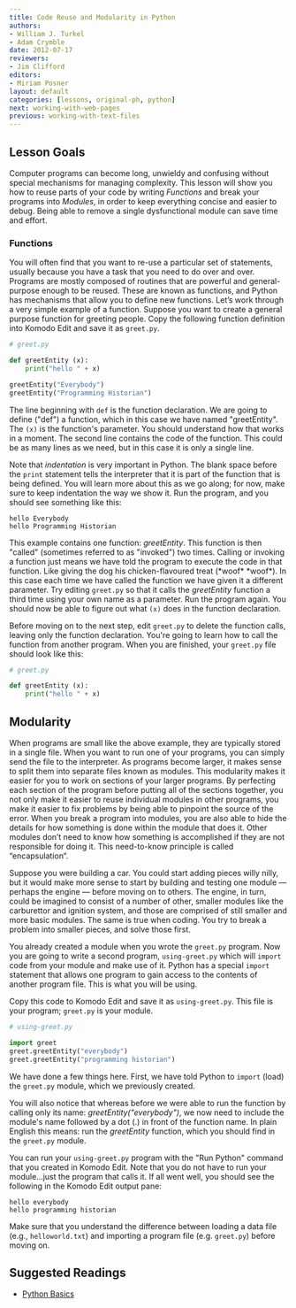```yaml
---
title: Code Reuse and Modularity in Python
authors:
- William J. Turkel
- Adam Crymble
date: 2012-07-17
reviewers:
- Jim Clifford
editors:
- Miriam Posner
layout: default
categories: [lessons, original-ph, python]
next: working-with-web-pages
previous: working-with-text-files
---
```


Lesson Goals
------------

Computer programs can become long, unwieldy and confusing without
special mechanisms for managing complexity. This lesson will show you
how to reuse parts of your code by writing *Functions* and break your
programs into *Modules*, in order to keep everything concise and easier to
debug. Being able to remove a single dysfunctional module can save time
and effort.

### Functions

You will often find that you want to re-use a particular set of
statements, usually because you have a task that you need to do over and
over. Programs are mostly composed of routines that are powerful and
general-purpose enough to be reused. These are known as functions, and
Python has mechanisms that allow you to define new functions. Let’s work
through a very simple example of a function. Suppose you want to create
a general purpose function for greeting people. Copy the following
function definition into Komodo Edit and save it as `greet.py`.

``` python
# greet.py

def greetEntity (x):
    print("hello " + x)

greetEntity("Everybody")
greetEntity("Programming Historian")
```

The line beginning with `def` is the function declaration. We are going
to define ("def") a function, which in this case we have named
"greetEntity". The `(x)` is the function's parameter. You should
understand how that works in a moment. The second line contains the code
of the function. This could be as many lines as we need, but in this
case it is only a single line.

Note that *indentation* is very important in Python. The blank space
before the `print` statement tells the interpreter that it is part of the
function that is being defined. You will learn more about this as we go
along; for now, make sure to keep indentation the way we show it. Run
the program, and you should see something like this:

```
hello Everybody
hello Programming Historian
```

This example contains one function: *greetEntity*. This function is then
"called" (sometimes referred to as "invoked") two times. Calling or
invoking a function just means we have told the program to execute the
code in that function. Like giving the dog his chicken-flavoured treat
(\*woof\* \*woof\*). In this case each time we have called the function
we have given it a different parameter. Try editing `greet.py` so that
it calls the *greetEntity* function a third time using your own name as a
parameter. Run the program again. You should now be able to figure out
what `(x)` does in the function declaration.

Before moving on to the next step, edit `greet.py` to delete the
function calls, leaving only the function declaration. You're going to
learn how to call the function from another program. When you are
finished, your `greet.py` file should look like this:

``` python
# greet.py

def greetEntity (x):
    print("hello " + x)
```

## Modularity

When programs are small like the above example, they are typically
stored in a single file. When you want to run one of your programs, you
can simply send the file to the interpreter. As programs become larger,
it makes sense to split them into separate files known as modules. This
modularity makes it easier for you to work on sections of your larger
programs. By perfecting each section of the program before putting all
of the sections together, you not only make it easier to reuse
individual modules in other programs, you make it easier to fix problems
by being able to pinpoint the source of the error. When you break a
program into modules, you are also able to hide the details for how
something is done within the module that does it. Other modules don’t
need to know how something is accomplished if they are not responsible
for doing it. This need-to-know principle is called “encapsulation“.

Suppose you were building a car. You could start adding pieces willy
nilly, but it would make more sense to start by building and testing one
module — perhaps the engine — before moving on to others. The engine, in
turn, could be imagined to consist of a number of other, smaller modules
like the carburettor and ignition system, and those are comprised of
still smaller and more basic modules. The same is true when coding. You
try to break a problem into smaller pieces, and solve those first.

You already created a module when you wrote the `greet.py` program. Now
you are going to write a second program, `using-greet.py` which will
`import` code from your module and make use of it. Python has a special
`import` statement that allows one program to gain access to the contents
of another program file. This is what you will be using.

Copy this code to Komodo Edit and save it as `using-greet.py`. This file
is your program; `greet.py` is your module.

``` python
# using-greet.py

import greet
greet.greetEntity("everybody")
greet.greetEntity("programming historian")
```

We have done a few things here. First, we have told Python to `import`
(load) the `greet.py` module, which we previously created.

You will also notice that whereas before we were able to run the
function by calling only its name: *greetEntity("everybody")*, we now
need to include the module's name followed by a dot (.) in front of the
function name. In plain English this means: run the *greetEntity*
function, which you should find in the `greet.py` module.

You can run your `using-greet.py` program with the "Run Python" command
that you created in Komodo Edit. Note that you do not have to run your
module…just the program that calls it. If all went well, you should see
the following in the Komodo Edit output pane:

```
hello everybody
hello programming historian
```

Make sure that you understand the difference between loading a data file
(e.g., `helloworld.txt`) and importing a program file (e.g. `greet.py`)
before moving on.

Suggested Readings
------------------

-   [Python Basics][]

  [Python Basics]: http://www.astro.ufl.edu/~warner/prog/python.html
